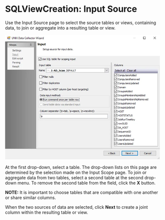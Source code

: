 # SQLViewCreation: Input Source

Use the Input Source page to select the source tables or views, containing data, to join or
aggregate into a resulting table or view.

![View and Table Creation Analysis Module wizard Input Source page](../../../../../../static/img/product_docs/accessanalyzer/enterpriseauditor/admin/datacollector/unix/input.webp)

At the first drop-down, select a table. The drop-down lists on this page are determined by the
selection made on the Input Scope page. To join or aggregate data from two tables, select a second
table at the second drop-down menu. To remove the second table from the field, click the **X**
button.

**NOTE:** It is important to choose tables that are compatible with one another or share similar
columns.

When the two sources of data are selected, click **Next** to create a joint column within the
resulting table or view.
